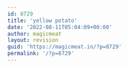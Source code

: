 ```yaml
---
id: 8729
title: 'yellow potato'
date: '2022-08-11T05:04:09+00:00'
author: magicmeat
layout: revision
guid: 'https://magicmeat.in/?p=8729'
permalink: '/?p=8729'
---
```


